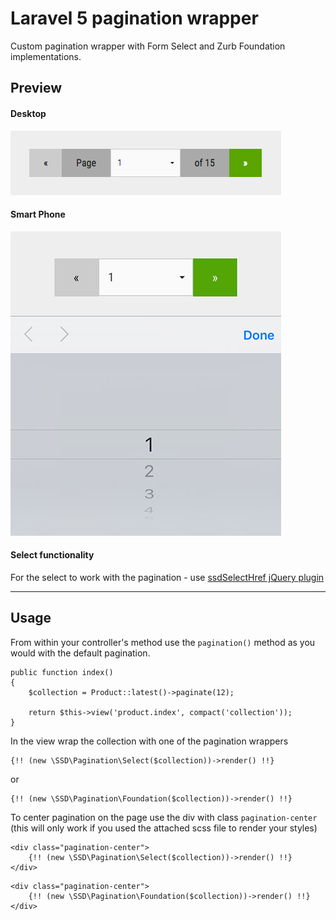 # Laravel 5 pagination wrapper

Custom pagination wrapper with Form Select and Zurb Foundation implementations.

## Preview

#### Desktop

![Pagination on Desktop](/assets/images/desktop.jpg?raw=true "Pagination on Desktop")

#### Smart Phone

![Pagination on Smart Phone](/assets/images/smart-phone.jpg?raw=true "Pagination on Smart Phone")

#### Select functionality

For the select to work with the pagination - use [ssdSelectHref jQuery plugin](https://github.com/sebastiansulinski/ssd-href-select)

------

## Usage

From within your controller's method use the `pagination()` method as you would with the default pagination.

```
public function index()
{
    $collection = Product::latest()->paginate(12);

    return $this->view('product.index', compact('collection'));
}
```

In the view wrap the collection with one of the pagination wrappers

```
{!! (new \SSD\Pagination\Select($collection))->render() !!}
```

or

```
{!! (new \SSD\Pagination\Foundation($collection))->render() !!}
```

To center pagination on the page use the div with class `pagination-center` (this will only work if you used the attached scss file to render your styles)

```
<div class="pagination-center">
    {!! (new \SSD\Pagination\Select($collection))->render() !!}
</div>
```

```
<div class="pagination-center">
    {!! (new \SSD\Pagination\Foundation($collection))->render() !!}
</div>
```